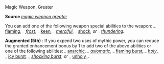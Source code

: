 Magic Weapon, Greater

**Source** [_magic weapon greater_](/pathfinderRPG/prd/spells/magicWeapon.html#_magic-weapon-greater)

You can add one of the following weapon special abilities to the weapon: _ [flaming](/pathfinderRPG/prd/magicItems/weapons.html#_weapons-flaming)_, _ [frost](/pathfinderRPG/prd/magicItems/weapons.html#_weapons-frost)_, _ [keen](/pathfinderRPG/prd/magicItems/weapons.html#_weapons-keen)_, _ [merciful](/pathfinderRPG/prd/magicItems/weapons.html#_weapons-merciful)_, _ [shock](/pathfinderRPG/prd/magicItems/weapons.html#_weapons-shock)_, or _ [thundering](/pathfinderRPG/prd/magicItems/weapons.html#_thundering)_.

**Augmented (5th)** : If you expend two uses of mythic power, you can reduce the granted enhancement bonus by 1 to add two of the above abilities or one of the following abilities: _ [anarchic](/pathfinderRPG/prd/magicItems/weapons.html#_weapons-anarchic)_, _ [axiomatic](/pathfinderRPG/prd/magicItems/weapons.html#_weapons-axiomatic)_, _ [flaming burst](/pathfinderRPG/prd/magicItems/weapons.html#_weapons-flaming-burst)_, _ [holy](/pathfinderRPG/prd/magicItems/weapons.html#_weapons-holy)_, _ [icy burst](/pathfinderRPG/prd/magicItems/weapons.html#_weapons-icy-burst)_, _ [shocking burst](/pathfinderRPG/prd/magicItems/weapons.html#_weapons-shocking-burst)_, or _ [unholy](/pathfinderRPG/prd/magicItems/weapons.html#_unholy)_.

